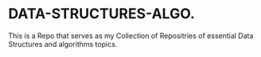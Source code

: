 # DATA-STRUCTURES-ALGO.
This is a Repo that serves as my Collection of Repositries of essential Data Structures and algorithms topics. 

